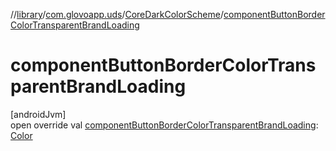 //[library](../../../index.md)/[com.glovoapp.uds](../index.md)/[CoreDarkColorScheme](index.md)/[componentButtonBorderColorTransparentBrandLoading](component-button-border-color-transparent-brand-loading.md)

# componentButtonBorderColorTransparentBrandLoading

[androidJvm]\
open override val [componentButtonBorderColorTransparentBrandLoading](component-button-border-color-transparent-brand-loading.md): [Color](https://developer.android.com/reference/kotlin/androidx/compose/ui/graphics/Color.html)
